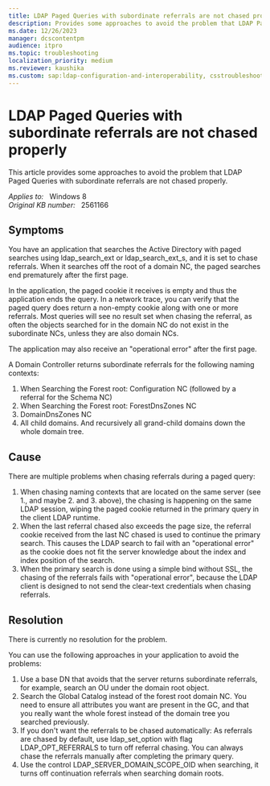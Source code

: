 ```yaml
---
title: LDAP Paged Queries with subordinate referrals are not chased properly
description: Provides some approaches to avoid the problem that LDAP Paged Queries with subordinate referrals are not chased properly
ms.date: 12/26/2023
manager: dcscontentpm
audience: itpro
ms.topic: troubleshooting
localization_priority: medium
ms.reviewer: kaushika
ms.custom: sap:ldap-configuration-and-interoperability, csstroubleshoot
---
```

# LDAP Paged Queries with subordinate referrals are not chased properly

This article provides some approaches to avoid the problem that LDAP Paged Queries with subordinate referrals are not chased properly.

_Applies to:_ &nbsp; Windows 8  
_Original KB number:_ &nbsp; 2561166

## Symptoms

You have an application that searches the Active Directory with paged searches using ldap_search_ext or ldap_search_ext_s, and it is set to chase referrals. When it searches off the root of a domain NC, the paged searches end prematurely after the first page.  

In the application, the paged cookie it receives is empty and thus the application ends the query. In a network trace, you can verify that the paged query does return a non-empty cookie along with one or more referrals. Most queries will see no result set when chasing the referral, as often the objects searched for in the domain NC do not exist in the subordinate NCs, unless they are also domain NCs.  

The application may also receive an "operational error" after the first page.  

A Domain Controller returns subordinate referrals for the following naming contexts:  

1. When Searching the Forest root: Configuration NC (followed by a referral for the Schema NC)
2. When Searching the Forest root: ForestDnsZones NC
3. DomainDnsZones NC
4. All child domains. And recursively all grand-child domains down the whole domain tree.

## Cause

There are multiple problems when chasing referrals during a paged query:

1. When chasing naming contexts that are located on the same server (see 1., and maybe 2. and 3. above), the chasing is happening on the same LDAP session, wiping the paged cookie returned in the primary query in the client LDAP runtime.
2. When the last referral chased also exceeds the page size, the referral cookie received from the last NC chased is used to continue the primary search. This causes the LDAP search to fail with an "operational error" as the cookie does not fit the server knowledge about the index and index position of the search.
3. When the primary search is done using a simple bind without SSL, the chasing of the referrals fails with "operational error", because the LDAP client is designed to not send the clear-text credentials when chasing referrals.

## Resolution

There is currently no resolution for the problem.

You can use the following approaches in your application to avoid the problems:

1. Use a base DN that avoids that the server returns subordinate referrals, for example, search an OU under the domain root object.
2. Search the Global Catalog instead of the forest root domain NC. You need to ensure all attributes you want are present in the GC, and that you really want the whole forest instead of the domain tree you searched previously.
3. If you don't want the referrals to be chased automatically: As referrals are chased by default, use ldap_set_option with flag LDAP_OPT_REFERRALS to turn off referral chasing. You can always chase the referrals manually after completing the primary query.  
4. Use the control LDAP_SERVER_DOMAIN_SCOPE_OID when searching, it turns off continuation referrals when searching domain roots.
